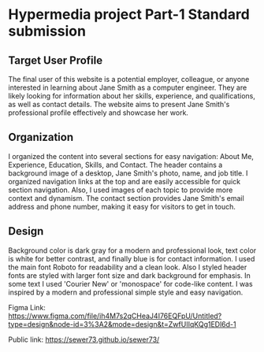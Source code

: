 # Hypermedia project Part-1 Standard submission
## Target User Profile
The final user of this website is a potential employer, colleague, or anyone interested in learning about Jane Smith as a computer engineer. 
They are likely looking for information about her skills, experience, and qualifications, as well as contact details. 
The website aims to present Jane Smith's professional profile effectively and showcase her work.

## Organization
I organized the content into several sections for easy navigation: About Me, Experience, Education, Skills, and Contact.
The header contains a background image of a desktop, Jane Smith's photo, name, and job title.
I organized navigation links at the top and are easily accessible for quick section navigation.
Also, I used images of each topic to provide more context and dynamism.
The contact section provides Jane Smith's email address and phone number, making it easy for visitors to get in touch.
    
## Design
Background color is dark gray for a modern and professional look, text color is white for better contrast, and finally blue is for contact information.
I used the main font Roboto for readability and a clean look. Also I styled header fonts are styled with larger font size and dark background for emphasis.
In some text I used 'Courier New' or 'monospace' for code-like content.
I was inspired by a modern and professional simple style and easy navigation.

Figma Link: https://www.figma.com/file/ih4M7s2qCHeaJ4I76EQFpU/Untitled?type=design&node-id=3%3A2&mode=design&t=ZwfUIIqKQg1EDl6d-1

Public link: https://sewer73.github.io/sewer73/
